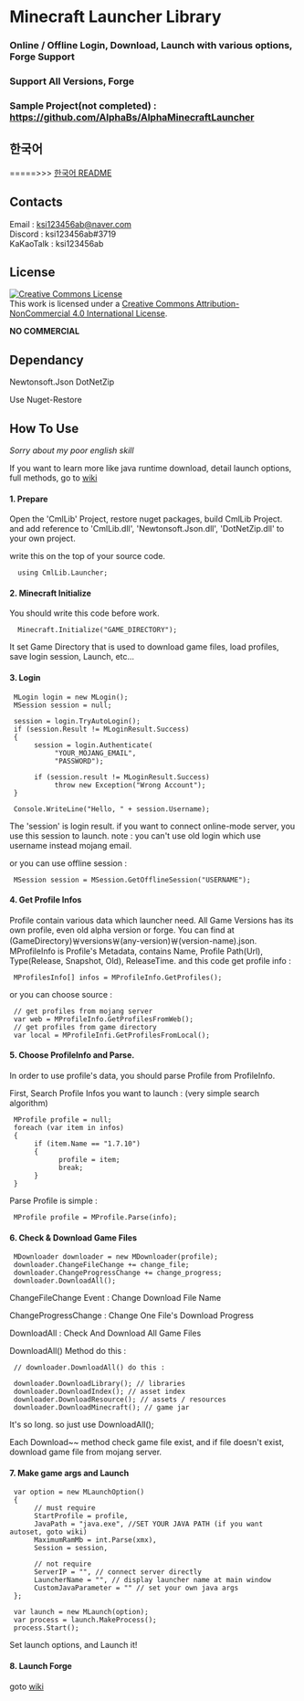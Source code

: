 ﻿Minecraft Launcher Library
======================

### Online / Offline Login, Download, Launch with various options, Forge Support

### Support All Versions, Forge
### Sample Project(not completed) : https://github.com/AlphaBs/AlphaMinecraftLauncher  
  
한국어
-------------
 =====>>> [한국어 README](https://github.com/AlphaBs/MinecraftLauncherLibrary/blob/master/README-kr.md)

Contacts
-------------

Email : ksi123456ab@naver.com  
Discord : ksi123456ab#3719  
KaKaoTalk : ksi123456ab

License
--------------

<a rel="license" href="http://creativecommons.org/licenses/by-nc/4.0/"><img alt="Creative Commons License" style="border-width:0" src="https://i.creativecommons.org/l/by-nc/4.0/88x31.png" /></a><br />This work is licensed under a <a rel="license" href="http://creativecommons.org/licenses/by-nc/4.0/">Creative Commons Attribution-NonCommercial 4.0 International License</a>.

****NO COMMERCIAL****

Dependancy
-------------
Newtonsoft.Json
DotNetZip

Use Nuget-Restore

How To Use
-------------

*Sorry about my poor english skill*

If you want to learn more like java runtime download, detail launch options, full methods, go to [wiki](https://merong)

#### 1. Prepare
Open the 'CmlLib' Project, restore nuget packages, build CmlLib Project.
and add reference to 'CmlLib.dll', 'Newtonsoft.Json.dll', 'DotNetZip.dll' to your own project.

write this on the top of your source code.


      using CmlLib.Launcher;

#### 2. Minecraft Initialize
You should write this code before work.

      Minecraft.Initialize("GAME_DIRECTORY");

It set Game Directory that is used to download game files, load profiles, save login session, Launch, etc...

#### 3. Login

     MLogin login = new MLogin();
     MSession session = null;

     session = login.TryAutoLogin();
     if (session.Result != MLoginResult.Success)
     {
          session = login.Authenticate(
               "YOUR_MOJANG_EMAIL",
               "PASSWORD");

          if (session.result != MLoginResult.Success)
               throw new Exception("Wrong Account");
     }

     Console.WriteLine("Hello, " + session.Username);

The 'session' is login result.
if you want to connect online-mode server, you use this session to launch.
note : you can't use old login which use username instead mojang email.

or you can use offline session :

     MSession session = MSession.GetOfflineSession("USERNAME");

#### 4. Get Profile Infos
Profile contain various data which launcher need.
All Game Versions has its own profile, even old alpha version or forge.
You can find at (GameDirectory)￦versions￦(any-version)￦(version-name).json.
MProfileInfo is Profile's Metadata, contains Name, Profile Path(Url), Type(Release, Snapshot, Old), ReleaseTime.
and this code get profile info :

     MProfilesInfo[] infos = MProfileInfo.GetProfiles();

or you can choose source :

     // get profiles from mojang server
     var web = MProfileInfo.GetProfilesFromWeb();
     // get profiles from game directory
     var local = MProfileInfi.GetProfilesFromLocal();

#### 5. Choose ProfileInfo and Parse.

In order to use profile's data, you should parse Profile from ProfileInfo.

First, Search Profile Infos you want to launch : (very simple search algorithm)

     MProfile profile = null;
     foreach (var item in infos)
     {
          if (item.Name == "1.7.10")
          {
                profile = item;
                break;
          }
     }

Parse Profile is simple :

     MProfile profile = MProfile.Parse(info);

#### 6. Check & Download Game Files

     MDownloader downloader = new MDownloader(profile);
     downloader.ChangeFileChange += change_file;
     downloader.ChangeProgressChange += change_progress;
     downloader.DownloadAll();

ChangeFileChange Event : Change Download File Name

ChangeProgressChange : Change One File's Download Progress

DownloadAll : Check And Download All Game Files

DownloadAll() Method do this :

     // downloader.DownloadAll() do this :
     
     downloader.DownloadLibrary(); // libraries
     downloader.DownloadIndex(); // asset index
     downloader.DownloadResource(); // assets / resources
     downloader.DownloadMinecraft(); // game jar

It's so long. so just use DownloadAll();

Each Download~~ method check game file exist, and if file doesn't exist, download game file from mojang server.

#### 7. Make game args and Launch

     var option = new MLaunchOption()
     {
          // must require
          StartProfile = profile,
          JavaPath = "java.exe", //SET YOUR JAVA PATH (if you want autoset, goto wiki)
          MaximumRamMb = int.Parse(xmx),
          Session = session,
          
          // not require
          ServerIP = "", // connect server directly
          LauncherName = "", // display launcher name at main window
          CustomJavaParameter = "" // set your own java args
     };
     
     var launch = new MLaunch(option);
     var process = launch.MakeProcess();
     process.Start();

Set launch options, and Launch it!

#### 8. Launch Forge

goto [wiki](https://merong)
